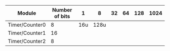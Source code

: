 |     Module      | Number of bits |  1 |  8 | 32 | 64 | 128 | 1024 |
|-----------------|----------------|----|----|----|----|-----|------|
| Timer/Counter0  |       8        |16u |128u|    |    |     |      |
| Timer/Counter1  |      16        |    |    |    |    |     |      |
| Timer/Counter2  |       8        |    |    |    |    |     |      |  
